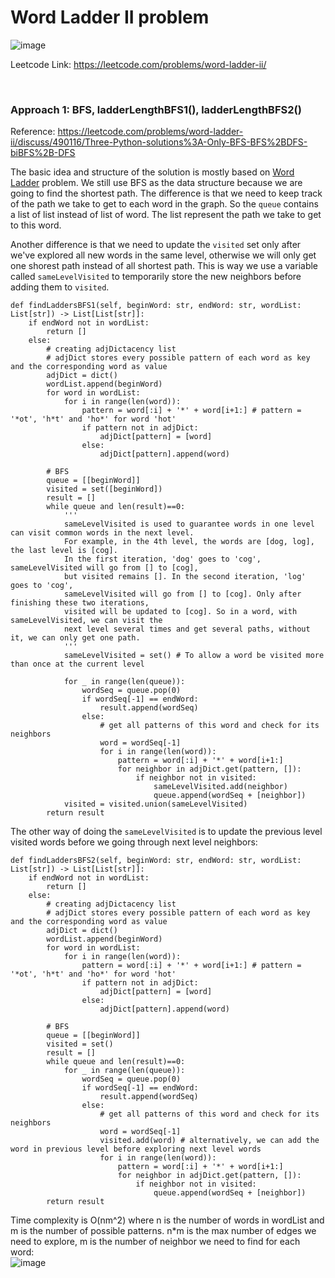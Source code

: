 # Word Ladder II problem
![image](https://user-images.githubusercontent.com/25105806/154579743-053e6b37-f15a-4f55-9108-0d6bb2815eef.png)

Leetcode Link: https://leetcode.com/problems/word-ladder-ii/

<br />

### Approach 1: BFS, ladderLengthBFS1(), ladderLengthBFS2()
Reference: https://leetcode.com/problems/word-ladder-ii/discuss/490116/Three-Python-solutions%3A-Only-BFS-BFS%2BDFS-biBFS%2B-DFS

The basic idea and structure of the solution is mostly based on [Word Ladder](https://github.com/artisan1218/LeetCode-Solution/tree/main/wordLadder) problem. We still use BFS as the data structure because we are going to find the shortest path. The difference is that we need to keep track of the path we take to get to each word in the graph. So the `queue` contains a list of list instead of list of word. The list represent the path we take to get to this word. 

Another difference is that we need to update the `visited` set only after we've explored all new words in the same level, otherwise we will only get one shorest path instead of all shortest path. This is way we use a variable called `sameLevelVisited` to temporarily store the new neighbors before adding them to `visited`.

```python3
def findLaddersBFS1(self, beginWord: str, endWord: str, wordList: List[str]) -> List[List[str]]:
    if endWord not in wordList:
        return []
    else:
        # creating adjDictacency list
        # adjDict stores every possible pattern of each word as key and the corresponding word as value
        adjDict = dict()
        wordList.append(beginWord)
        for word in wordList:
            for i in range(len(word)):
                pattern = word[:i] + '*' + word[i+1:] # pattern = '*ot', 'h*t' and 'ho*' for word 'hot'
                if pattern not in adjDict:
                    adjDict[pattern] = [word]
                else:
                    adjDict[pattern].append(word)

        # BFS
        queue = [[beginWord]]
        visited = set([beginWord])
        result = []
        while queue and len(result)==0:
            '''
            sameLevelVisited is used to guarantee words in one level can visit common words in the next level. 
            For example, in the 4th level, the words are [dog, log], the last level is [cog]. 
            In the first iteration, 'dog' goes to 'cog', sameLevelVisited will go from [] to [cog], 
            but visited remains []. In the second iteration, 'log' goes to 'cog', 
            sameLevelVisited will go from [] to [cog]. Only after finishing these two iterations, 
            visited will be updated to [cog]. So in a word, with sameLevelVisited, we can visit the 
            next level several times and get several paths, without it, we can only get one path.
            '''
            sameLevelVisited = set() # To allow a word be visited more than once at the current level

            for _ in range(len(queue)):
                wordSeq = queue.pop(0)
                if wordSeq[-1] == endWord:
                    result.append(wordSeq)
                else:
                    # get all patterns of this word and check for its neighbors
                    word = wordSeq[-1]
                    for i in range(len(word)):
                        pattern = word[:i] + '*' + word[i+1:]
                        for neighbor in adjDict.get(pattern, []):
                            if neighbor not in visited:
                                sameLevelVisited.add(neighbor) 
                                queue.append(wordSeq + [neighbor])
            visited = visited.union(sameLevelVisited)
        return result
```

The other way of doing the `sameLevelVisited` is to update the previous level visited words before we going through next level neighbors:
```python3
def findLaddersBFS2(self, beginWord: str, endWord: str, wordList: List[str]) -> List[List[str]]:
    if endWord not in wordList:
        return []
    else:
        # creating adjDictacency list
        # adjDict stores every possible pattern of each word as key and the corresponding word as value
        adjDict = dict()
        wordList.append(beginWord)
        for word in wordList:
            for i in range(len(word)):
                pattern = word[:i] + '*' + word[i+1:] # pattern = '*ot', 'h*t' and 'ho*' for word 'hot'
                if pattern not in adjDict:
                    adjDict[pattern] = [word]
                else:
                    adjDict[pattern].append(word)

        # BFS
        queue = [[beginWord]]
        visited = set()
        result = []
        while queue and len(result)==0:
            for _ in range(len(queue)):
                wordSeq = queue.pop(0)
                if wordSeq[-1] == endWord:
                    result.append(wordSeq)
                else:
                    # get all patterns of this word and check for its neighbors
                    word = wordSeq[-1]
                    visited.add(word) # alternatively, we can add the word in previous level before exploring next level words
                    for i in range(len(word)):
                        pattern = word[:i] + '*' + word[i+1:]
                        for neighbor in adjDict.get(pattern, []):
                            if neighbor not in visited:
                                queue.append(wordSeq + [neighbor])
        return result
```


Time complexity is O(nm^2) where n is the number of words in wordList and m is the number of possible patterns. n\*m is the max number of edges we need to explore, m is the number of neighbor we need to find for each word:\
![image](https://user-images.githubusercontent.com/25105806/154580912-18279cfb-1075-48e0-bfdb-ccf4ac878374.png)
